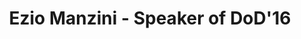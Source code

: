 ---
layout: speaker

title: "Ezio Manzini - Speaker of DoD'16"
speakername: "Ezio Manzini"
speakerimage: "ezio-manzini.jpeg"
speakeraffiliation: "Chair Professor of Design for Social Innovation at the University of the Arts (London)"
speakerbio: "For more than two decades he has been working in the field of design for sustainability. Most recently, his interests have focussed on social innovation, considered as a major driver of sustainable changes. In this perspective he started DESIS: an international network of schools of design specifically active in the field of design for social innovation and sustainability (http://www.desis-network.org ). 
Presently, he is Chair Professor of Design for Social Innovation at the University of the Arts London (London), Honorary Professor at the Politecnico di Milano and Guest Professor at Tongji University (Shanghai) and Jiangnan University (Wuxi).
 In addition to his continuous involvement in the design for sustainability arena, he has explored and promoted design potentialities in different fields, such as: Design of Materials, in the 80s; Strategic Design, in the 90s (starting a Master in Strategic Design); Service Design, in the last ten years (starting the specific courses in Service Design). 
 His most recent book is “Design, When Everybody Designs. An Introduction to Design for Social Innovation”, MIT Press 2015."

talktitle: "Connecting diversities: displacement, social innovation and design"
talkabstract: "The migration issue is here to stay in Europe and worldwide. Europe is and will be in the next decades, the place-to-go for several millions people. The challenge is to think this perspective not as a threat, but as an opportunity. That is, to imagine how migration can become a driver of innovation towards a younger, dynamic, cosmopolitan and, at the end of the day, more resilient Europe.   
Of course, nobody today can have a clear and precise idea on if and how this positive perspective could become real. Therefore, the only wise move to do is to consider this broad view, i.e. the possibility of a new cosmopolitan Europe, as a design-orienting scenario: a shared vision on the basis of which to experiment local solutions, to discuss them and to use them to feed a broad social learning process. 
“Connecting diversities” is an exploration, done in a design perspective, of how collaboration between migrants and residents can strength the social fabric. And, more precisely, how collaborative services (intended as result-oriented collaborations among different actors) can produce a multiple value: the social, cultural economic value generated by this positive and creative interaction."

books:
  - title: "Design, When Everybody Designs. An Introduction to Design for Social Innovation"
    author: "Ezio Manzini"
    
---